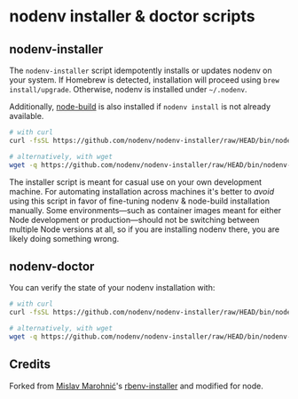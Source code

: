 # nodenv installer & doctor scripts

## nodenv-installer

The `nodenv-installer` script idempotently installs or updates nodenv on your
system. If Homebrew is detected, installation will proceed using `brew
install/upgrade`. Otherwise, nodenv is installed under `~/.nodenv`.

Additionally, [node-build](https://github.com/nodenv/node-build#readme) is also
installed if `nodenv install` is not already available.

```sh
# with curl
curl -fsSL https://github.com/nodenv/nodenv-installer/raw/HEAD/bin/nodenv-installer | bash

# alternatively, with wget
wget -q https://github.com/nodenv/nodenv-installer/raw/HEAD/bin/nodenv-installer -O- | bash
```

The installer script is meant for casual use on your own development machine.
For automating installation across machines it's better to _avoid_ using this
script in favor of fine-tuning nodenv & node-build installation manually. Some
environments—such as container images meant for either Node development or
production—should not be switching between multiple Node versions at all, so if
you are installing nodenv there, you are likely doing something wrong.

## nodenv-doctor

You can verify the state of your nodenv installation with:

```sh
# with curl
curl -fsSL https://github.com/nodenv/nodenv-installer/raw/HEAD/bin/nodenv-doctor | bash

# alternatively, with wget
wget -q https://github.com/nodenv/nodenv-installer/raw/HEAD/bin/nodenv-doctor -O- | bash
```

## Credits

Forked from [Mislav Marohnić][mislav]'s [rbenv-installer][] and modified for node.

[mislav]: https://github.com/mislav
[rbenv-installer]: https://github.com/rbenv/rbenv-installer
